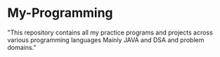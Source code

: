 # My-Programming
"This repository contains all my practice programs and projects across various programming languages Mainly JAVA and DSA and problem domains."
